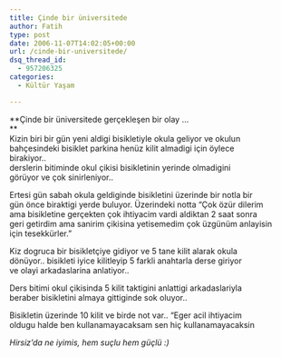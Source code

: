 ```yaml
---
title: Çinde bir üniversitede
author: Fatih
type: post
date: 2006-11-07T14:02:05+00:00
url: /cinde-bir-universitede/
dsq_thread_id:
  - 957206325
categories:
  - Kültür Yaşam

---
```

**Çinde bir üniversitede gerçekleşen bir olay &#8230;  
**  
Kizin biri bir gün yeni aldigi bisikletiyle okula geliyor ve okulun  
bahçesindeki bisiklet parkina henüz kilit almadigi için öylece  
birakiyor..  
derslerin bitiminde okul çikisi bisikletinin yerinde olmadigini  
görüyor ve çok sinirleniyor..

Ertesi gün sabah okula geldiginde bisikletini üzerinde bir notla bir  
gün önce biraktigi yerde buluyor. Üzerindeki notta &#8220;Çok özür dilerim  
ama bisikletine gerçekten çok ihtiyacim vardi aldiktan 2 saat sonra  
geri getirdim ama sanirim çikisina yetisemedim çok üzgünüm anlayisin  
için tesekkürler.&#8221;

Kiz dogruca bir bisikletçiye gidiyor ve 5 tane kilit alarak okula  
dönüyor.. bisikleti iyice kilitleyip 5 farkli anahtarla derse giriyor  
ve olayi arkadaslarina anlatiyor..

Ders bitimi okul çikisinda 5 kilit taktigini anlattigi arkadaslariyla  
beraber bisikletini almaya gittiginde sok oluyor..

Bisikletin üzerinde 10 kilit ve birde not var.. &#8220;Eger acil ihtiyacim  
oldugu halde ben kullanamayacaksam sen hiç kullanamayacaksin

_Hirsiz&#8217;da ne iyimis, hem suçlu hem güçlü :)_